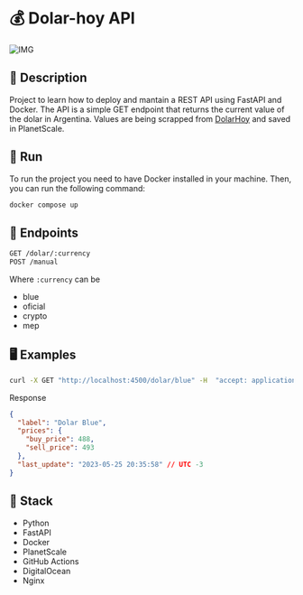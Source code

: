 # 💰 Dolar-hoy API

![IMG](https://wallpapercave.com/wp/wp3105546.png)

## 📝 Description

Project to learn how to deploy and mantain a REST API using FastAPI and Docker.
The API is a simple GET endpoint that returns the current value of the dolar in Argentina.
Values are being scrapped from [DolarHoy](https://www.dolarhoy.com/) and saved in PlanetScale.

## 🏃 Run

To run the project you need to have Docker installed in your machine. Then, you can run the following command:

```bash 
docker compose up
```

## 🧪 Endpoints

```bash
GET /dolar/:currency
POST /manual
```

Where `:currency` can be

- blue
- oficial
- crypto
- mep


## 🖥 Examples

```bash
curl -X GET "http://localhost:4500/dolar/blue" -H  "accept: application/json"
```

Response
```json
{
  "label": "Dolar Blue",
  "prices": {
    "buy_price": 488,
    "sell_price": 493
  },
  "last_update": "2023-05-25 20:35:58" // UTC -3
}
```

## 🧰 Stack

- Python
- FastAPI
- Docker
- PlanetScale
- GitHub Actions
- DigitalOcean
- Nginx